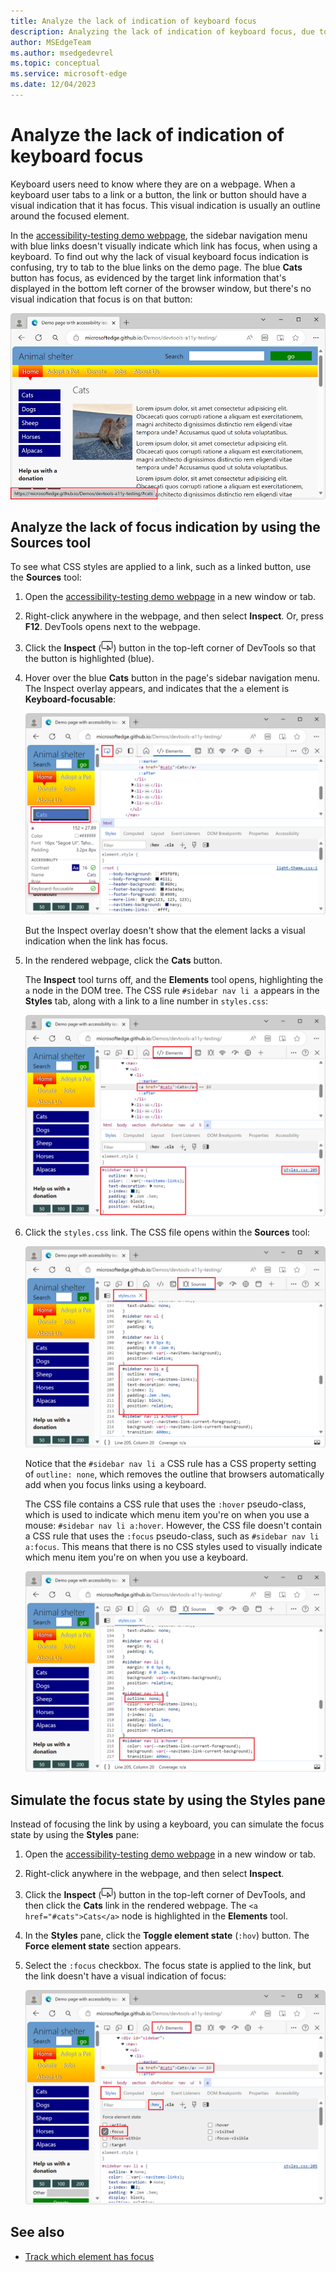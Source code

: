 ```yaml
---
title: Analyze the lack of indication of keyboard focus
description: Analyzing the lack of indication of keyboard focus, due to missing a CSS pseudo-class rule for the focus state on a link, combined with the link having no outline setting.
author: MSEdgeTeam
ms.author: msedgedevrel
ms.topic: conceptual
ms.service: microsoft-edge
ms.date: 12/04/2023
---
```

# Analyze the lack of indication of keyboard focus

<!-- Inspect tool, and CSS rules: pseudo-classes for states -->

Keyboard users need to know where they are on a webpage.  When a keyboard user tabs to a link or a button, the link or button should have a visual indication that it has focus.  This visual indication is usually an outline around the focused element.

In the [accessibility-testing demo webpage](https://microsoftedge.github.io/Demos/devtools-a11y-testing/), the sidebar navigation menu with blue links doesn't visually indicate which link has focus, when using a keyboard.  To find out why the lack of visual keyboard focus indication is confusing, try to tab to the blue links on the demo page.  The blue **Cats** button has focus, as evidenced by the target link information that's displayed in the bottom left corner of the browser window, but there's no visual indication that focus is on that button:

![The demo webpage, with the Cats links focused, but no visual indication of the focus](./test-analyze-no-focus-indicator-images/no-focus-indication.png)


<!-- ====================================================================== -->
## Analyze the lack of focus indication by using the Sources tool

To see what CSS styles are applied to a link, such as a linked button, use the **Sources** tool:

1. Open the [accessibility-testing demo webpage](https://microsoftedge.github.io/Demos/devtools-a11y-testing/) in a new window or tab.

1. Right-click anywhere in the webpage, and then select **Inspect**.  Or, press **F12**.  DevTools opens next to the webpage.

1. Click the **Inspect** (![Inspect icon](./test-analyze-no-focus-indicator-images/inspect-tool-icon-light-theme.png)) button in the top-left corner of DevTools so that the button is highlighted (blue).

1. Hover over the blue **Cats** button in the page's sidebar navigation menu.  The Inspect overlay appears, and indicates that the `a` element is **Keyboard-focusable**:

   ![The Inspect tool overlay on the link element](./test-analyze-no-focus-indicator-images/using-inspect-tool.png)

   But the Inspect overlay doesn't show that the element lacks a visual indication when the link has focus.

1. In the rendered webpage, click the **Cats** button.

   The **Inspect** tool turns off, and the **Elements** tool opens, highlighting the `a` node in the DOM tree. The CSS rule `#sidebar nav li a` appears in the **Styles** tab, along with a link to a line number in `styles.css`:

   ![The Elements tool, with the 'a' node highlighted](./test-analyze-no-focus-indicator-images/link-selected.png)

1. Click the `styles.css` link.  The CSS file opens within the **Sources** tool:

   ![The styles applied to the link in the Sources tool](./test-analyze-no-focus-indicator-images/styles-in-sources-tool.png)

   Notice that the `#sidebar nav li a` CSS rule has a CSS property setting of `outline: none`, which removes the outline that browsers automatically add when you focus links using a keyboard.

   The CSS file contains a CSS rule that uses the `:hover` pseudo-class, which is used to indicate which menu item you're on when you use a mouse: `#sidebar nav li a:hover`.  However, the CSS file doesn't contain a CSS rule that uses the `:focus` pseudo-class, such as `#sidebar nav li a:focus`. This means that there is no CSS styles used to visually indicate which menu item you're on when you use a keyboard.

   ![The outline:none property and the :hover styles](./test-analyze-no-focus-indicator-images/no-focus-css-code.png)


<!-- ====================================================================== -->
## Simulate the focus state by using the Styles pane

Instead of focusing the link by using a keyboard, you can simulate the focus state by using the **Styles** pane:

1. Open the [accessibility-testing demo webpage](https://microsoftedge.github.io/Demos/devtools-a11y-testing/) in a new window or tab.

1. Right-click anywhere in the webpage, and then select **Inspect**.

1. Click the **Inspect** (![Inspect icon](./test-analyze-no-focus-indicator-images/inspect-tool-icon-light-theme.png)) button in the top-left corner of DevTools, and then click the **Cats** link in the rendered webpage. The `<a href="#cats">Cats</a>` node is highlighted in the **Elements** tool.

1. In the **Styles** pane, click the **Toggle element state** (`:hov`) button. The **Force element state** section appears.

1. Select the `:focus` checkbox. The focus state is applied to the link, but the link doesn't have a visual indication of focus:

   ![The Cats link with the focus state applied](./test-analyze-no-focus-indicator-images/focus-state-applied.png)


<!-- ====================================================================== -->
## See also

*  [Track which element has focus](./focus.md)
